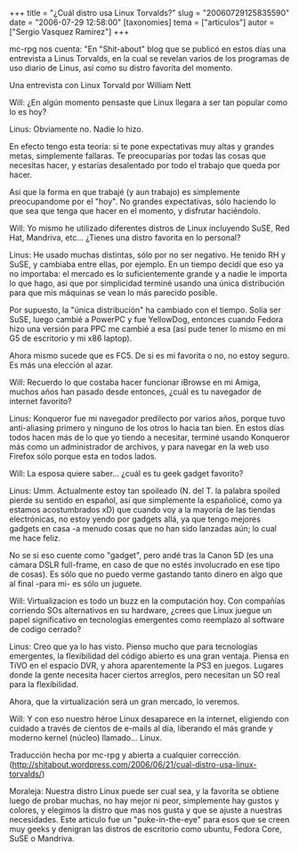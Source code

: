 +++
title = "¿Cuál distro usa Linux Torvalds?"
slug = "20060729125835590"
date = "2006-07-29 12:58:00"
[taxonomies]
tema = ["articulos"]
autor = ["Sergio Vasquez Ramirez"]
+++

mc-rpg nos cuenta: "En "Shit-about" blog que se publicó en estos días
una entrevista a Linus Torvalds, en la cual se revelan varios de los
programas de uso diario de Linus, así como su distro favorita del
momento.

Una entrevista con Linux Torvald por William Nett

<!-- more -->
Will: ¿En algún momento pensaste que Linux llegara a ser tan popular
como lo es hoy?

Linus: Obviamente no. Nadie lo hizo.

En efecto tengo esta teoría: si te pone expectativas muy altas y grandes
metas, simplemente fallaras. Te preocuparías por todas las cosas que
necesitas hacer, y estarías desalentado por todo el trabajo que queda
por hacer.

Asi que la forma en que trabajé (y aun trabajo) es simplemente
preocupandome por el "hoy". No grandes expectativas, sólo haciendo lo
que sea que tenga que hacer en el momento, y disfrutar haciéndolo.

Will: Yo mismo he utilizado diferentes distros de Linux incluyendo SuSE,
Red Hat, Mandriva, etc… ¿Tienes una distro favorita en lo personal?

Linus: He usado muchas distintas, sólo por no ser negativo. He tenido RH
y SuSE, y cambiaba entre ellas, por ejemplo. En un tiempo decidí que eso
ya no importaba: el mercado es lo suficientemente grande y a nadie le
importa lo que hago, asi que por simplicidad terminé usando una única
distribución para que mis máquinas se vean lo más parecido posible.

Por supuesto, la "única distribución" ha cambiado con el tiempo. Solía
ser SuSE, luego cambié a PowerPC y fue YellowDog, entonces cuando Fedora
hizo una versión para PPC me cambié a esa (así pude tener lo mismo en mi
G5 de escritorio y mi x86 laptop).

Ahora mismo sucede que es FC5. De si es mi favorita o no, no estoy
seguro. Es más una elección al azar.

Will: Recuerdo lo que costaba hacer funcionar iBrowse en mi Amiga,
muchos años han pasado desde entonces, ¿cuál es tu navegador de internet
favorito?

Linus: Konqueror fue mi navegador predilecto por varios años, porque
tuvo anti-aliasing primero y ninguno de los otros lo hacia tan bien. En
estos días todos hacen más de lo que yo tiendo a necesitar, terminé
usando Konqueror más como un administrador de archivos, y para navegar
en la web uso Firefox sólo porque esta en todos lados.

Will: La esposa quiere saber… ¿cuál es tu geek gadget favorito?

Linus: Umm. Actualmente estoy tan spoileado (N. del T. la palabra
spoiled pierde su sentido en español, así que simplemente la españolicé,
como ya estamos acostumbrados xD) que cuando voy a la mayoría de las
tiendas electrónicas, no estoy yendo por gadgets allá, ya que tengo
mejores gadgets en casa -a menudo cosas que no han sido lanzadas aún; lo
cual me hace feliz.

No se si eso cuente como "gadget", pero andé tras la Canon 5D (es una
cámara DSLR full-frame, en caso de que no estés involucrado en ese tipo
de cosas). Es sólo que no puedo verme gastando tanto dinero en algo que
al final -para mi- es sólo un juguete.

Will: Virtualizacion es todo un buzz en la computación hoy. Con
compañías corriendo SOs alternativos en su hardware, ¿crees que Linux
juegue un papel significativo en tecnologías emergentes como reemplazo
al software de codigo cerrado?

Linus: Creo que ya lo has visto. Pienso mucho que para tecnologías
emergentes, la flexibilidad del código abierto es una gran ventaja.
Piensa en TiVO en el espacio DVR, y ahora aparentemente la PS3 en
juegos. Lugares donde la gente necesita hacer ciertos arreglos, pero
necesitan un SO real para la flexibilidad.

Ahora, que la virtualización será un gran mercado, lo veremos.

Will: Y con eso nuestro héroe Linux desaparece en la internet, eligiendo
con cuidado a través de cientos de e-mails al día, liberando el más
grande y moderno kernel (núcleo) llamado… Linux.

Traducción hecha por mc-rpg y abierta a cualquier corrección.
(<a href="http://shitabout.wordpress.com/2006/06/21/cual-distro-usa-linux-torvalds/">http://shitabout.wordpress.com/2006/06/21/cual-distro-usa-linux-torvalds/</a>)

Moraleja: Nuestra distro Linux puede ser cual sea, y la favorita se
obtiene luego de probar muchas, no hay mejor ni peor, simplemente hay
gustos y colores, y elegimos la distro que mas nos gusta y que se ajuste
a nuestras necesidades. Este articulo fue un "puke-in-the-eye" para esos
que se creen muy geeks y denigran las distros de escritorio como ubuntu,
Fedora Core, SuSE o Mandriva.

